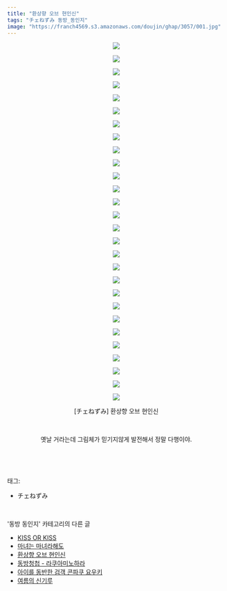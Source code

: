 ```yaml
---
title: "환상향 오브 현인신"
tags: "チェねずみ 동방_동인지"
image: "https://franch4569.s3.amazonaws.com/doujin/ghap/3057/001.jpg"
---
```

<div class="article">
<p style="text-align: center; clear: none; float: none;"><img src="{{ site.imgserver2 }}/ghap/3057/001.jpg"/></p>
<p style="text-align: center; clear: none; float: none;"><img src="{{ site.imgserver2 }}/ghap/3057/002.jpg"/></p>
<p style="text-align: center; clear: none; float: none;"><img src="{{ site.imgserver2 }}/ghap/3057/003.jpg"/></p>
<p style="text-align: center; clear: none; float: none;"><img src="{{ site.imgserver2 }}/ghap/3057/004.jpg"/></p>
<p style="text-align: center; clear: none; float: none;"><img src="{{ site.imgserver2 }}/ghap/3057/005.jpg"/></p>
<p style="text-align: center; clear: none; float: none;"><img src="{{ site.imgserver2 }}/ghap/3057/006.jpg"/></p>
<p style="text-align: center; clear: none; float: none;"><img src="{{ site.imgserver2 }}/ghap/3057/007.jpg"/></p>
<p style="text-align: center; clear: none; float: none;"><img src="{{ site.imgserver2 }}/ghap/3057/008.jpg"/></p>
<p style="text-align: center; clear: none; float: none;"><img src="{{ site.imgserver2 }}/ghap/3057/009.jpg"/></p>
<p style="text-align: center; clear: none; float: none;"><img src="{{ site.imgserver2 }}/ghap/3057/010.jpg"/></p>
<p style="text-align: center; clear: none; float: none;"><img src="{{ site.imgserver2 }}/ghap/3057/011.jpg"/></p>
<p style="text-align: center; clear: none; float: none;"><img src="{{ site.imgserver2 }}/ghap/3057/012.jpg"/></p>
<p style="text-align: center; clear: none; float: none;"><img src="{{ site.imgserver2 }}/ghap/3057/013.jpg"/></p>
<p style="text-align: center; clear: none; float: none;"><img src="{{ site.imgserver2 }}/ghap/3057/014.jpg"/></p>
<p style="text-align: center; clear: none; float: none;"><img src="{{ site.imgserver2 }}/ghap/3057/015.jpg"/></p>
<p style="text-align: center; clear: none; float: none;"><img src="{{ site.imgserver2 }}/ghap/3057/016.jpg"/></p>
<p style="text-align: center; clear: none; float: none;"><img src="{{ site.imgserver2 }}/ghap/3057/017.jpg"/></p>
<p style="text-align: center; clear: none; float: none;"><img src="{{ site.imgserver2 }}/ghap/3057/018.jpg"/></p>
<p style="text-align: center; clear: none; float: none;"><img src="{{ site.imgserver2 }}/ghap/3057/019.jpg"/></p>
<p style="text-align: center; clear: none; float: none;"><img src="{{ site.imgserver2 }}/ghap/3057/020.jpg"/></p>
<p style="text-align: center; clear: none; float: none;"><img src="{{ site.imgserver2 }}/ghap/3057/021.jpg"/></p>
<p style="text-align: center; clear: none; float: none;"><img src="{{ site.imgserver2 }}/ghap/3057/022.jpg"/></p>
<p style="text-align: center; clear: none; float: none;"><img src="{{ site.imgserver2 }}/ghap/3057/023.jpg"/></p>
<p style="text-align: center; clear: none; float: none;"><img src="{{ site.imgserver2 }}/ghap/3057/024.jpg"/></p>
<p style="text-align: center; clear: none; float: none;"><img src="{{ site.imgserver2 }}/ghap/3057/025.jpg"/></p>
<p style="text-align: center; clear: none; float: none;"><img src="{{ site.imgserver2 }}/ghap/3057/026.jpg"/></p>
<p style="text-align: center; clear: none; float: none;"><img src="{{ site.imgserver2 }}/ghap/3057/027.jpg"/></p>
<p style="text-align: center; clear: none; float: none;"><img src="{{ site.imgserver2 }}/ghap/3057/028.jpg"/></p>
<p style="text-align: center; clear: none; float: none;">[チェねずみ] 환상향 오브 현인신</p>
<p style="text-align: center; clear: none; float: none;"><br/></p>
<p style="text-align: center; clear: none; float: none;">옛날 거라는데 그림체가 믿기지않게 발전해서 정말 다행이야.</p>
<p><br/></p>
</div><br/>
<div class="tagTrail">
<p>태그: </p>
<ul>
<li>チェねずみ</li>
</ul>
</div><br/>
<div class="another">
<p>'동방 동인지' 카테고리의 다른 글</p>
<ul>
<li><a href="/ghap_3061">KISS OR KISS</a></li>
<li><a href="/ghap_3058">마녀는 마녀라해도</a></li>
<li><a href="/ghap_3057">환상향 오브 현인신</a></li>
<li><a href="/ghap_3055">동방청첩 - 라쿠아미노하라</a></li>
<li><a href="/ghap_3054">아이를 동반한 검객 콘파쿠 요우키</a></li>
<li><a href="/ghap_3053">여름의 신기루</a></li>
</ul>
</div><br/>
<div class="cb_module cb_fluid">
<div class="cb_wrt cb_profile">
</div><!-- commentList close -->
</div><br/>
